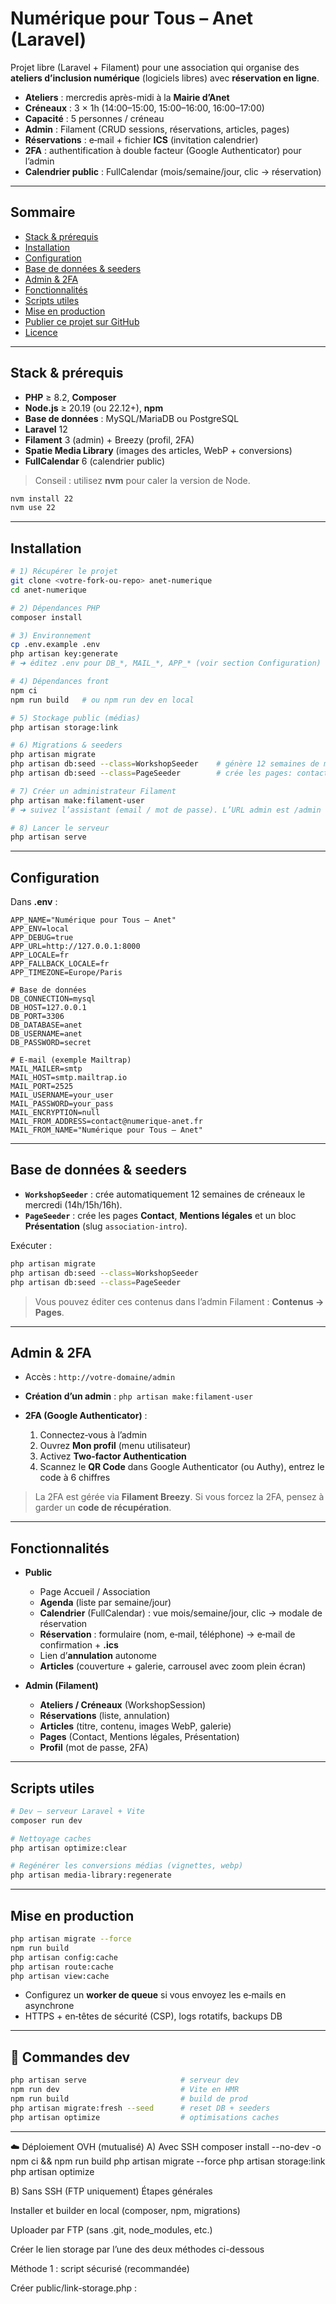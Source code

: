 # Numérique pour Tous – Anet (Laravel)

Projet libre (Laravel + Filament) pour une association qui organise des **ateliers d’inclusion numérique** (logiciels libres) avec **réservation en ligne**.

* **Ateliers** : mercredis après-midi à la **Mairie d’Anet**
* **Créneaux** : 3 × 1h (14:00–15:00, 15:00–16:00, 16:00–17:00)
* **Capacité** : 5 personnes / créneau
* **Admin** : Filament (CRUD sessions, réservations, articles, pages)
* **Réservations** : e‑mail + fichier **ICS** (invitation calendrier)
* **2FA** : authentification à double facteur (Google Authenticator) pour l’admin
* **Calendrier public** : FullCalendar (mois/semaine/jour, clic → réservation)

---

## Sommaire

* [Stack & prérequis](#stack--prérequis)
* [Installation](#installation)
* [Configuration](#configuration)
* [Base de données & seeders](#base-de-données--seeders)
* [Admin & 2FA](#admin--2fa)
* [Fonctionnalités](#fonctionnalités)
* [Scripts utiles](#scripts-utiles)
* [Mise en production](#mise-en-production)
* [Publier ce projet sur GitHub](#publier-ce-projet-sur-github)
* [Licence](#licence)

---

## Stack & prérequis

* **PHP** ≥ 8.2, **Composer**
* **Node.js** ≥ 20.19 (ou 22.12+), **npm**
* **Base de données** : MySQL/MariaDB ou PostgreSQL
* **Laravel** 12
* **Filament** 3 (admin) + Breezy (profil, 2FA)
* **Spatie Media Library** (images des articles, WebP + conversions)
* **FullCalendar** 6 (calendrier public)

> Conseil : utilisez **nvm** pour caler la version de Node.

```bash
nvm install 22
nvm use 22
```

---

## Installation

```bash
# 1) Récupérer le projet
git clone <votre-fork-ou-repo> anet-numerique
cd anet-numerique

# 2) Dépendances PHP
composer install

# 3) Environnement
cp .env.example .env
php artisan key:generate
# ➜ éditez .env pour DB_*, MAIL_*, APP_* (voir section Configuration)

# 4) Dépendances front
npm ci
npm run build   # ou npm run dev en local

# 5) Stockage public (médias)
php artisan storage:link

# 6) Migrations & seeders
php artisan migrate
php artisan db:seed --class=WorkshopSeeder    # génère 12 semaines de mercredis × 3 créneaux
php artisan db:seed --class=PageSeeder        # crée les pages: contact, mentions légales, intro asso

# 7) Créer un administrateur Filament
php artisan make:filament-user
# ➜ suivez l’assistant (email / mot de passe). L’URL admin est /admin

# 8) Lancer le serveur
php artisan serve
```

---

## Configuration

Dans **.env** :

```env
APP_NAME="Numérique pour Tous – Anet"
APP_ENV=local
APP_DEBUG=true
APP_URL=http://127.0.0.1:8000
APP_LOCALE=fr
APP_FALLBACK_LOCALE=fr
APP_TIMEZONE=Europe/Paris

# Base de données
DB_CONNECTION=mysql
DB_HOST=127.0.0.1
DB_PORT=3306
DB_DATABASE=anet
DB_USERNAME=anet
DB_PASSWORD=secret

# E‑mail (exemple Mailtrap)
MAIL_MAILER=smtp
MAIL_HOST=smtp.mailtrap.io
MAIL_PORT=2525
MAIL_USERNAME=your_user
MAIL_PASSWORD=your_pass
MAIL_ENCRYPTION=null
MAIL_FROM_ADDRESS=contact@numerique-anet.fr
MAIL_FROM_NAME="Numérique pour Tous – Anet"
```

---

## Base de données & seeders

* **`WorkshopSeeder`** : crée automatiquement 12 semaines de créneaux le mercredi (14h/15h/16h).
* **`PageSeeder`** : crée les pages **Contact**, **Mentions légales** et un bloc **Présentation** (slug `association-intro`).

Exécuter :

```bash
php artisan migrate
php artisan db:seed --class=WorkshopSeeder
php artisan db:seed --class=PageSeeder
```

> Vous pouvez éditer ces contenus dans l’admin Filament : **Contenus → Pages**.

---

## Admin & 2FA

* Accès : `http://votre-domaine/admin`
* **Création d’un admin** : `php artisan make:filament-user`
* **2FA (Google Authenticator)** :

  1. Connectez‑vous à l’admin
  2. Ouvrez **Mon profil** (menu utilisateur)
  3. Activez **Two-factor Authentication**
  4. Scannez le **QR Code** dans Google Authenticator (ou Authy), entrez le code à 6 chiffres

> La 2FA est gérée via **Filament Breezy**. Si vous forcez la 2FA, pensez à garder un **code de récupération**.

---

## Fonctionnalités

* **Public**

  * Page Accueil / Association
  * **Agenda** (liste par semaine/jour)
  * **Calendrier** (FullCalendar) : vue mois/semaine/jour, clic → modale de réservation
  * **Réservation** : formulaire (nom, e‑mail, téléphone) → e‑mail de confirmation + **.ics**
  * Lien d’**annulation** autonome
  * **Articles** (couverture + galerie, carrousel avec zoom plein écran)

* **Admin (Filament)**

  * **Ateliers / Créneaux** (WorkshopSession)
  * **Réservations** (liste, annulation)
  * **Articles** (titre, contenu, images WebP, galerie)
  * **Pages** (Contact, Mentions légales, Présentation)
  * **Profil** (mot de passe, 2FA)

---

## Scripts utiles

```bash
# Dev – serveur Laravel + Vite
composer run dev

# Nettoyage caches
php artisan optimize:clear

# Regénérer les conversions médias (vignettes, webp)
php artisan media-library:regenerate
```

---

## Mise en production

```bash
php artisan migrate --force
npm run build
php artisan config:cache
php artisan route:cache
php artisan view:cache
```

* Configurez un **worker de queue** si vous envoyez les e‑mails en asynchrone
* HTTPS + en‑têtes de sécurité (CSP), logs rotatifs, backups DB

---

## 🧪 Commandes dev

```bash
php artisan serve                     # serveur dev
npm run dev                           # Vite en HMR
npm run build                         # build de prod
php artisan migrate:fresh --seed      # reset DB + seeders
php artisan optimize                  # optimisations caches
```

---

☁️ Déploiement OVH (mutualisé)
A) Avec SSH
composer install --no-dev -o
npm ci && npm run build
php artisan migrate --force
php artisan storage:link
php artisan optimize

B) Sans SSH (FTP uniquement)
Étapes générales

Installer et builder en local (composer, npm, migrations)

Uploader par FTP (sans .git, node_modules, etc.)

Créer le lien storage par l’une des deux méthodes ci-dessous

Méthode 1 : script sécurisé (recommandée)

Créer public/link-storage.php :

<?php
$token = $_GET['token'] ?? '';
if (!$token || $token !== getenv('STORAGE_LINK_TOKEN')) { http_response_code(403); exit('forbidden'); }

$target = realpath(__DIR__ . '/../storage/app/public');
$link   = __DIR__ . '/storage';

if ($target && !is_link($link)) {
    @symlink($target, $link);
}
echo is_link($link) ? 'ok' : 'failed';


Ajouter à .env :

STORAGE_LINK_TOKEN=ma_clef_longue


Puis visiter une fois :

https://votre-domaine.tld/link-storage.php?token=ma_clef_longue


Supprimer ensuite le fichier.

Méthode 2 : renommage index.php

Créer public/link.php :

<?php
$target = '../storage/app/public';
$link   = 'storage';
symlink($target, $link);

echo readlink($link);


Procédure FTP :

Renommer public/index.php → index.php.old

Renommer public/link.php → index.php

Visiter le site pour exécuter le script

Restaurer les fichiers : index.php → link.php, index.php.old → index.php

Résultat : le lien public/storage est créé et fonctionnel.

---



## 🔐 Sécurité (rappels)

* Ne laissez **jamais** `link-storage.php` / `optimize.php` en ligne après usage
* `APP_DEBUG=false` en prod
* Activez la **2FA** pour tous les comptes admin
* Configurez SPF/DKIM/DMARC pour les e‑mails

---

## Licence

**MIT** — libre d’usage et de modification. Merci de citer l’association **Numérique pour Tous – Anet** si vous réutilisez ce projet.
